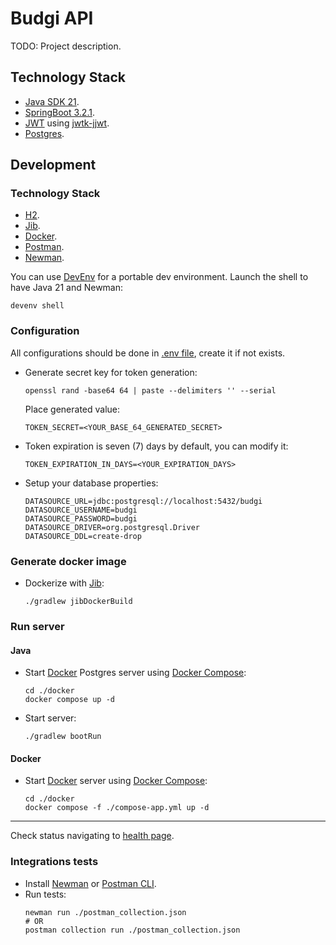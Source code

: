 # Budgi API

TODO: Project description.

## Technology Stack

- [Java SDK 21](https://www.oracle.com/java/technologies/downloads/#java21).
- [SpringBoot 3.2.1](https://spring.io/projects/spring-boot/).
- [JWT](https://jwt.io/) using [jwtk-jjwt](https://github.com/jwtk/jjwt).
- [Postgres](https://www.postgresql.org/).

## Development

### Technology Stack

- [H2](https://h2database.com/html/main.html).
- [Jib](https://github.com/GoogleContainerTools/jib).
- [Docker](https://www.docker.com/).
- [Postman](https://www.postman.com/).
- [Newman](https://github.com/postmanlabs/newman).

You can use [DevEnv](https://devenv.sh/) for a portable dev environment. Launch the shell to have Java 21 and Newman:
```shell
devenv shell
```

### Configuration

All configurations should be done in [.env file](./.env), create it if not exists.

- Generate secret key for token generation:
  ```shell
  openssl rand -base64 64 | paste --delimiters '' --serial
  ```
  Place generated value:
  ```properties
  TOKEN_SECRET=<YOUR_BASE_64_GENERATED_SECRET>
  ```
- Token expiration is seven (7) days by default, you can modify it:
  ```properties
  TOKEN_EXPIRATION_IN_DAYS=<YOUR_EXPIRATION_DAYS>
  ```
- Setup your database properties:
  ```properties
  DATASOURCE_URL=jdbc:postgresql://localhost:5432/budgi
  DATASOURCE_USERNAME=budgi
  DATASOURCE_PASSWORD=budgi
  DATASOURCE_DRIVER=org.postgresql.Driver
  DATASOURCE_DDL=create-drop
  ```

### Generate docker image

- Dockerize with [Jib](https://github.com/GoogleContainerTools/jib/tree/master/jib-gradle-plugin):
  ```shell
  ./gradlew jibDockerBuild
  ```

### Run server

#### Java

- Start [Docker](https://www.docker.com/) Postgres server using [Docker Compose](https://docs.docker.com/compose/):
  ```shell
  cd ./docker
  docker compose up -d
  ```
- Start server:
  ```shell
  ./gradlew bootRun
  ```

#### Docker

- Start [Docker](https://www.docker.com/) server using [Docker Compose](https://docs.docker.com/compose/):
  ```shell
  cd ./docker
  docker compose -f ./compose-app.yml up -d
  ```

---

Check status navigating to [health page](http://localhost:8080/manage/health).

### Integrations tests

- Install [Newman](https://learning.postman.com/docs/collections/using-newman-cli/installing-running-newman/) or [Postman CLI](https://learning.postman.com/docs/postman-cli/postman-cli-installation/).
- Run tests:
  ```shell
  newman run ./postman_collection.json
  # OR
  postman collection run ./postman_collection.json
  ```
